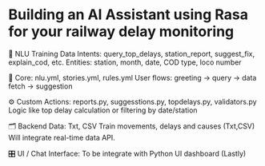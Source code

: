 # Building an AI Assistant using Rasa for your railway delay monitoring
📁 NLU Training Data
Intents: query_top_delays, station_report, suggest_fix, explain_cod, etc.
Entities: station, month, date, COD type, loco number

🧠 Core: nlu.yml, stories.yml, rules.yml
User flows: greeting → query → data fetch → suggestion

⚙️ Custom Actions: reports.py, suggesstions.py, topdelays.py, validators.py
Logic like top delay calculation or filtering by date/station

🗂 Backend Data: Txt, CSV
Train movements, delays and causes (Txt,CSV)
Will integrate real-time data API.

🎛 UI / Chat Interface:
To be integrate with Python UI dashboard (Lastly)
